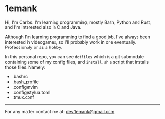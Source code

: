 # 1emank

Hi, I'm Carlos. I'm learning programming, mostly Bash, Python and Rust, and I'm
interested also in C and Java.

Although I'm learning programming to find a good job, I've always been
interested in videogames, so I'll probably work in one eventually.
Professionaly or as a hobby.

In this personal repo, you can see `dotfiles` which is a git submodule
containing some of my config files, and `install.sh` a script that installs
those files. Namely:

- .bashrc
- .bash_profile
- .config/nvim
- .config/stylua.toml
- .tmux.conf

---
For any matter contact me at: dev.1emank@gmail.com
